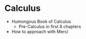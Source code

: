 # Calculus

* Humongous Book of Calculus  
  * Pre-Calculus in first 8 chapters
* How to approach with Merci 
